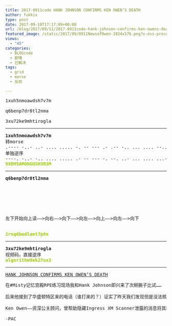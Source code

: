 ```yaml
---
title: 2017-0911code HANK JOHNSON CONFIRMS KEN OWEN’S DEATH
author: fukkix
type: post
date: 2017-09-10T17:17:09+00:00
url: /blog/2017/09/11/2017-0911code-hank-johnson-confirms-ken-owens-death/
featured_image: /static/2017/09/0911NewsofOwen-1024x576.png?x-oss-process=image/resize,m_fill,w_700,h_220
views:
  - "45"
categories:
  - BLOGcode
  - 剧情
  - 已解决
tags:
  - grid
  - morse
  - 反向

---
```

<pre>1xuh5nmoawdsh7v7m

q6benp7dr8tl2nma

3xu72ke9mhtirogla
<!--more--></pre>

* * *

<pre><strong>1xuh5nmoawdsh7v7m</strong>
转morse
.---- -..- ..- .... ..... -. -- --- .- .-- -.. ... .... --... ...- --... -- 
单独逆序
----. -..- -.. .... ..... .- -- --- -. --. ..- ... .... ...-- -... ...-- --
<span style="color: #99cc00;"><strong>9XDH5AMONGUSH3B3M</strong></span></pre>

* * *

<pre><strong>q6benp7dr8tl2nma
</strong>


<table border="0" cellpading="0" cellspacing="0"   >
  
  	
  
</table>

左下开始向上读——&gt;向右——&gt;向下——&gt;向左——&gt;向上——&gt;向左——&gt;向下

<strong>
<span style="color: #99cc00;">2rnq6bedlamt7p8n</span></strong></pre>

* * *

<pre><strong>3xu72ke9mhtirogla
</strong>视频码，直接逆序<strong>
<span style="color: #99cc00;">algorithm9ek27ux3</span></strong></pre>

* * *

<pre><a href="http://investigate.ingress.com/2017/09/11/hank-johnson-confirms-ken-owens-death/">HANK JOHNSON CONFIRMS KEN OWEN’S DEATH</a></pre>

<pre>在#Misty记忆宫殿RPE练习现场我和Hank Johnson即兴来了次掰腕子比试……

后来他接到了华盛顿特区来的电话（谁打来的？）证实了昨天我们发现但是没法核实的消息……

Ken Owen——资深公关顾问，曾帮助隐藏Ingress XM Scanner泄露的消息将其称为一款游戏的人——被发现死于肯尼迪中心纪念碑前。

-PAC</pre>